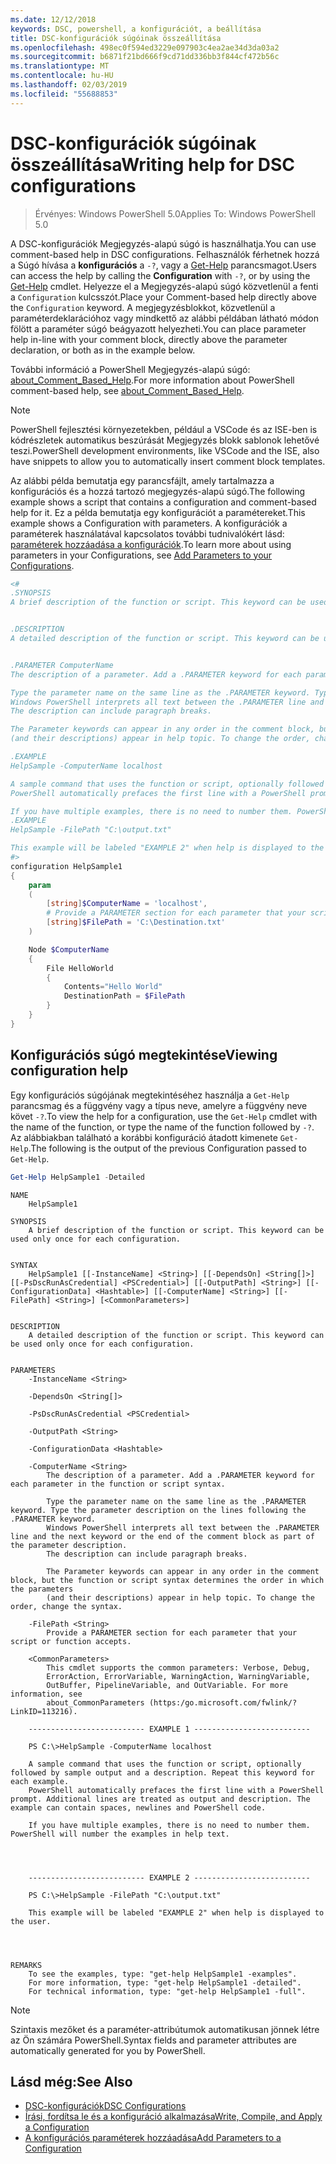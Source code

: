```yaml
---
ms.date: 12/12/2018
keywords: DSC, powershell, a konfigurációt, a beállítása
title: DSC-konfigurációk súgóinak összeállítása
ms.openlocfilehash: 498ec0f594ed3229e097903c4ea2ae34d3da03a2
ms.sourcegitcommit: b6871f21bd666f9cd71dd336bb3f844cf472b56c
ms.translationtype: MT
ms.contentlocale: hu-HU
ms.lasthandoff: 02/03/2019
ms.locfileid: "55688853"
---
```

# <a name="writing-help-for-dsc-configurations"></a><span data-ttu-id="55af3-103">DSC-konfigurációk súgóinak összeállítása</span><span class="sxs-lookup"><span data-stu-id="55af3-103">Writing help for DSC configurations</span></span>

><span data-ttu-id="55af3-104">Érvényes: Windows PowerShell 5.0</span><span class="sxs-lookup"><span data-stu-id="55af3-104">Applies To: Windows PowerShell 5.0</span></span>

<span data-ttu-id="55af3-105">A DSC-konfigurációk Megjegyzés-alapú súgó is használhatja.</span><span class="sxs-lookup"><span data-stu-id="55af3-105">You can use comment-based help in DSC configurations.</span></span> <span data-ttu-id="55af3-106">Felhasználók férhetnek hozzá a Súgó hívása a **konfigurációs** a `-?`, vagy a [Get-Help](/powershell/module/Microsoft.PowerShell.Core/Get-Help) parancsmagot.</span><span class="sxs-lookup"><span data-stu-id="55af3-106">Users can access the help by calling the **Configuration** with `-?`, or by using the [Get-Help](/powershell/module/Microsoft.PowerShell.Core/Get-Help) cmdlet.</span></span> <span data-ttu-id="55af3-107">Helyezze el a Megjegyzés-alapú súgó közvetlenül a fenti a `Configuration` kulcsszót.</span><span class="sxs-lookup"><span data-stu-id="55af3-107">Place your Comment-based help directly above the `Configuration` keyword.</span></span>
<span data-ttu-id="55af3-108">A megjegyzésblokkot, közvetlenül a paraméterdeklarációhoz vagy mindkettő az alábbi példában látható módon fölött a paraméter súgó beágyazott helyezheti.</span><span class="sxs-lookup"><span data-stu-id="55af3-108">You can place parameter help in-line with your comment block, directly above the parameter declaration, or both as in the example below.</span></span>

<span data-ttu-id="55af3-109">További információ a PowerShell Megjegyzés-alapú súgó: [about_Comment_Based_Help](/powershell/module/microsoft.powershell.core/about/about_comment_based_help).</span><span class="sxs-lookup"><span data-stu-id="55af3-109">For more information about PowerShell comment-based help, see [about_Comment_Based_Help](/powershell/module/microsoft.powershell.core/about/about_comment_based_help).</span></span>

> [!NOTE]
> <span data-ttu-id="55af3-110">PowerShell fejlesztési környezetekben, például a VSCode és az ISE-ben is kódrészletek automatikus beszúrását Megjegyzés blokk sablonok lehetővé teszi.</span><span class="sxs-lookup"><span data-stu-id="55af3-110">PowerShell development environments, like VSCode and the ISE, also have snippets to allow you to automatically insert comment block templates.</span></span>

<span data-ttu-id="55af3-111">Az alábbi példa bemutatja egy parancsfájlt, amely tartalmazza a konfigurációs és a hozzá tartozó megjegyzés-alapú súgó.</span><span class="sxs-lookup"><span data-stu-id="55af3-111">The following example shows a script that contains a configuration and comment-based help for it.</span></span> <span data-ttu-id="55af3-112">Ez a példa bemutatja egy konfigurációt a paramétereket.</span><span class="sxs-lookup"><span data-stu-id="55af3-112">This example shows a Configuration with parameters.</span></span> <span data-ttu-id="55af3-113">A konfigurációk a paraméterek használatával kapcsolatos további tudnivalókért lásd: [paraméterek hozzáadása a konfigurációk](add-parameters-to-a-configuration.md).</span><span class="sxs-lookup"><span data-stu-id="55af3-113">To learn more about using parameters in your Configurations, see [Add Parameters to your Configurations](add-parameters-to-a-configuration.md).</span></span>

```powershell
<#
.SYNOPSIS
A brief description of the function or script. This keyword can be used only once for each configuration.


.DESCRIPTION
A detailed description of the function or script. This keyword can be used only once for each configuration.


.PARAMETER ComputerName
The description of a parameter. Add a .PARAMETER keyword for each parameter in the function or script syntax.

Type the parameter name on the same line as the .PARAMETER keyword. Type the parameter description on the lines following the .PARAMETER keyword.
Windows PowerShell interprets all text between the .PARAMETER line and the next keyword or the end of the comment block as part of the parameter description.
The description can include paragraph breaks.

The Parameter keywords can appear in any order in the comment block, but the function or script syntax determines the order in which the parameters
(and their descriptions) appear in help topic. To change the order, change the syntax.

.EXAMPLE
HelpSample -ComputerName localhost

A sample command that uses the function or script, optionally followed by sample output and a description. Repeat this keyword for each example.
PowerShell automatically prefaces the first line with a PowerShell prompt. Additional lines are treated as output and description. The example can contain spaces, newlines and PowerShell code.

If you have multiple examples, there is no need to number them. PowerShell will number the examples in help text.
.EXAMPLE
HelpSample -FilePath "C:\output.txt"

This example will be labeled "EXAMPLE 2" when help is displayed to the user.
#>
configuration HelpSample1
{
    param
    (
        [string]$ComputerName = 'localhost',
        # Provide a PARAMETER section for each parameter that your script or function accepts.
        [string]$FilePath = 'C:\Destination.txt'
    )

    Node $ComputerName
    {
        File HelloWorld
        {
            Contents="Hello World"
            DestinationPath = $FilePath
        }
    }
}
```

## <a name="viewing-configuration-help"></a><span data-ttu-id="55af3-114">Konfigurációs súgó megtekintése</span><span class="sxs-lookup"><span data-stu-id="55af3-114">Viewing configuration help</span></span>

<span data-ttu-id="55af3-115">Egy konfigurációs súgójának megtekintéséhez használja a `Get-Help` parancsmag és a függvény vagy a típus neve, amelyre a függvény neve követ `-?`.</span><span class="sxs-lookup"><span data-stu-id="55af3-115">To view the help for a configuration, use the `Get-Help` cmdlet with the name of the function, or type the name of the function followed by `-?`.</span></span> <span data-ttu-id="55af3-116">Az alábbiakban található a korábbi konfiguráció átadott kimenete `Get-Help`.</span><span class="sxs-lookup"><span data-stu-id="55af3-116">The following is the output of the previous Configuration passed to `Get-Help`.</span></span>

```powershell
Get-Help HelpSample1 -Detailed
```

```output
NAME
    HelpSample1

SYNOPSIS
    A brief description of the function or script. This keyword can be used only once for each configuration.


SYNTAX
    HelpSample1 [[-InstanceName] <String>] [[-DependsOn] <String[]>] [[-PsDscRunAsCredential] <PSCredential>] [[-OutputPath] <String>] [[-ConfigurationData] <Hashtable>] [[-ComputerName] <String>] [[-FilePath] <String>] [<CommonParameters>]


DESCRIPTION
    A detailed description of the function or script. This keyword can be used only once for each configuration.


PARAMETERS
    -InstanceName <String>

    -DependsOn <String[]>

    -PsDscRunAsCredential <PSCredential>

    -OutputPath <String>

    -ConfigurationData <Hashtable>

    -ComputerName <String>
        The description of a parameter. Add a .PARAMETER keyword for each parameter in the function or script syntax.

        Type the parameter name on the same line as the .PARAMETER keyword. Type the parameter description on the lines following the .PARAMETER keyword.
        Windows PowerShell interprets all text between the .PARAMETER line and the next keyword or the end of the comment block as part of the parameter description.
        The description can include paragraph breaks.

        The Parameter keywords can appear in any order in the comment block, but the function or script syntax determines the order in which the parameters
        (and their descriptions) appear in help topic. To change the order, change the syntax.

    -FilePath <String>
        Provide a PARAMETER section for each parameter that your script or function accepts.

    <CommonParameters>
        This cmdlet supports the common parameters: Verbose, Debug,
        ErrorAction, ErrorVariable, WarningAction, WarningVariable,
        OutBuffer, PipelineVariable, and OutVariable. For more information, see
        about_CommonParameters (https:/go.microsoft.com/fwlink/?LinkID=113216).

    -------------------------- EXAMPLE 1 --------------------------

    PS C:\>HelpSample -ComputerName localhost

    A sample command that uses the function or script, optionally followed by sample output and a description. Repeat this keyword for each example.
    PowerShell automatically prefaces the first line with a PowerShell prompt. Additional lines are treated as output and description. The example can contain spaces, newlines and PowerShell code.

    If you have multiple examples, there is no need to number them. PowerShell will number the examples in help text.




    -------------------------- EXAMPLE 2 --------------------------

    PS C:\>HelpSample -FilePath "C:\output.txt"

    This example will be labeled "EXAMPLE 2" when help is displayed to the user.




REMARKS
    To see the examples, type: "get-help HelpSample1 -examples".
    For more information, type: "get-help HelpSample1 -detailed".
    For technical information, type: "get-help HelpSample1 -full".
```

> [!NOTE]
> <span data-ttu-id="55af3-117">Szintaxis mezőket és a paraméter-attribútumok automatikusan jönnek létre az Ön számára PowerShell.</span><span class="sxs-lookup"><span data-stu-id="55af3-117">Syntax fields and parameter attributes are automatically generated for you by PowerShell.</span></span>

## <a name="see-also"></a><span data-ttu-id="55af3-118">Lásd még:</span><span class="sxs-lookup"><span data-stu-id="55af3-118">See Also</span></span>

- [<span data-ttu-id="55af3-119">DSC-konfigurációk</span><span class="sxs-lookup"><span data-stu-id="55af3-119">DSC Configurations</span></span>](configurations.md)
- [<span data-ttu-id="55af3-120">Írási, fordítsa le és a konfiguráció alkalmazása</span><span class="sxs-lookup"><span data-stu-id="55af3-120">Write, Compile, and Apply a Configuration</span></span>](write-compile-apply-configuration.md)
- [<span data-ttu-id="55af3-121">A konfigurációs paraméterek hozzáadása</span><span class="sxs-lookup"><span data-stu-id="55af3-121">Add Parameters to a Configuration</span></span>](add-parameters-to-a-configuration.md)
